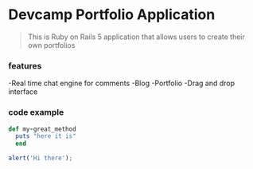 # Devcamp Portfolio Application

> This is Ruby on Rails 5 application that allows users to create their own portfolios

### features

-Real time chat engine for comments
-Blog
-Portfolio
-Drag and drop interface

### code example

```ruby
def my-great_method
  puts "here it is"
  end
  ```
  
  ```javascript
alert('Hi there');
  ```